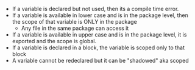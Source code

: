 - If a variable is declared but not used, then its a compile time error.
- If a variable is available in lower case and is in the package level, then the scope of that variable is ONLY in the package
	- Any file in the same package can access it
- If a variable is available in upper case and is in the package level, it is exported and the scope is global.
- If a variable is declared in a block, the variable is scoped only to that block
- A variable cannot be redeclared but it can be "shadowed" aka scoped